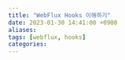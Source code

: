```yaml
---
title: "WebFlux Hooks 이해하기"
date: 2023-01-30 14:41:00 +0900
aliases: 
tags: [webflux, hooks]
categories: 
---
```

